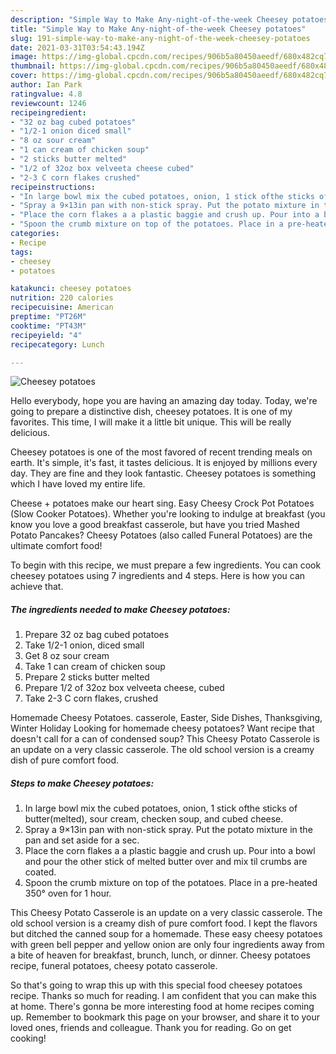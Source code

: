 ```yaml
---
description: "Simple Way to Make Any-night-of-the-week Cheesey potatoes"
title: "Simple Way to Make Any-night-of-the-week Cheesey potatoes"
slug: 191-simple-way-to-make-any-night-of-the-week-cheesey-potatoes
date: 2021-03-31T03:54:43.194Z
image: https://img-global.cpcdn.com/recipes/906b5a80450aeedf/680x482cq70/cheesey-potatoes-recipe-main-photo.jpg
thumbnail: https://img-global.cpcdn.com/recipes/906b5a80450aeedf/680x482cq70/cheesey-potatoes-recipe-main-photo.jpg
cover: https://img-global.cpcdn.com/recipes/906b5a80450aeedf/680x482cq70/cheesey-potatoes-recipe-main-photo.jpg
author: Ian Park
ratingvalue: 4.8
reviewcount: 1246
recipeingredient:
- "32 oz bag cubed potatoes"
- "1/2-1 onion diced small"
- "8 oz sour cream"
- "1 can cream of chicken soup"
- "2 sticks butter melted"
- "1/2 of 32oz box velveeta cheese cubed"
- "2-3 C corn flakes crushed"
recipeinstructions:
- "In large bowl mix the cubed potatoes, onion, 1 stick ofthe sticks of butter(melted), sour cream, checken soup, and cubed cheese."
- "Spray a 9×13in pan with non-stick spray. Put the potato mixture in the pan and set aside for a sec."
- "Place the corn flakes a a plastic baggie and crush up. Pour into a bowl and pour the other stick of melted butter over and mix til crumbs are coated."
- "Spoon the crumb mixture on top of the potatoes. Place in a pre-heated 350° oven for 1 hour."
categories:
- Recipe
tags:
- cheesey
- potatoes

katakunci: cheesey potatoes 
nutrition: 220 calories
recipecuisine: American
preptime: "PT26M"
cooktime: "PT43M"
recipeyield: "4"
recipecategory: Lunch

---
```



![Cheesey potatoes](https://img-global.cpcdn.com/recipes/906b5a80450aeedf/680x482cq70/cheesey-potatoes-recipe-main-photo.jpg)

Hello everybody, hope you are having an amazing day today. Today, we're going to prepare a distinctive dish, cheesey potatoes. It is one of my favorites. This time, I will make it a little bit unique. This will be really delicious.

Cheesey potatoes is one of the most favored of recent trending meals on earth. It's simple, it's fast, it tastes delicious. It is enjoyed by millions every day. They are fine and they look fantastic. Cheesey potatoes is something which I have loved my entire life.

Cheese + potatoes make our heart sing. Easy Cheesy Crock Pot Potatoes (Slow Cooker Potatoes). Whether you&#39;re looking to indulge at breakfast (you know you love a good breakfast casserole, but have you tried Mashed Potato Pancakes? Cheesy Potatoes (also called Funeral Potatoes) are the ultimate comfort food!


To begin with this recipe, we must prepare a few ingredients. You can cook cheesey potatoes using 7 ingredients and 4 steps. Here is how you can achieve that.

<!--inarticleads1-->

##### The ingredients needed to make Cheesey potatoes:

1. Prepare 32 oz bag cubed potatoes
1. Take 1/2-1 onion, diced small
1. Get 8 oz sour cream
1. Take 1 can cream of chicken soup
1. Prepare 2 sticks butter melted
1. Prepare 1/2 of 32oz box velveeta cheese, cubed
1. Take 2-3 C corn flakes, crushed


Homemade Cheesy Potatoes. casserole, Easter, Side Dishes, Thanksgiving, Winter Holiday Looking for homemade cheesy potatoes? Want recipe that doesn&#39;t call for a can of condensed soup? This Cheesy Potato Casserole is an update on a very classic casserole. The old school version is a creamy dish of pure comfort food. 

<!--inarticleads2-->

##### Steps to make Cheesey potatoes:

1. In large bowl mix the cubed potatoes, onion, 1 stick ofthe sticks of butter(melted), sour cream, checken soup, and cubed cheese.
1. Spray a 9×13in pan with non-stick spray. Put the potato mixture in the pan and set aside for a sec.
1. Place the corn flakes a a plastic baggie and crush up. Pour into a bowl and pour the other stick of melted butter over and mix til crumbs are coated.
1. Spoon the crumb mixture on top of the potatoes. Place in a pre-heated 350° oven for 1 hour.


This Cheesy Potato Casserole is an update on a very classic casserole. The old school version is a creamy dish of pure comfort food. I kept the flavors but ditched the canned soup for a homemade. These easy cheesy potatoes with green bell pepper and yellow onion are only four ingredients away from a bite of heaven for breakfast, brunch, lunch, or dinner. Cheesy potatoes recipe, funeral potatoes, cheesy potato casserole. 

So that's going to wrap this up with this special food cheesey potatoes recipe. Thanks so much for reading. I am confident that you can make this at home. There's gonna be more interesting food at home recipes coming up. Remember to bookmark this page on your browser, and share it to your loved ones, friends and colleague. Thank you for reading. Go on get cooking!
